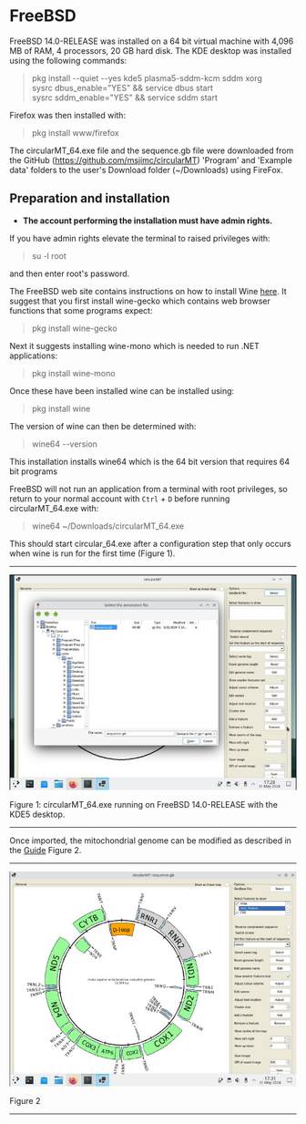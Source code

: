 # FreeBSD 
FreeBSD 14.0-RELEASE was installed on a 64 bit virtual machine with 4,096 MB of RAM, 4 processors, 20 GB hard disk. The KDE desktop was installed using the following commands:

> pkg install --quiet --yes kde5 plasma5-sddm-kcm sddm xorg  
> sysrc dbus_enable="YES" && service dbus start  
> sysrc sddm_enable="YES" && service sddm start  

Firefox was then installed with: 

> pkg install www/firefox

The circularMT_64.exe file and the sequence.gb file were downloaded from the GitHub (https://github.com/msjimc/circularMT) 'Program' and 'Example data' folders to the user's Download folder (~/Downloads) using FireFox.

## Preparation and installation

* **The account performing the installation must have admin rights.**

If you have admin rights elevate the terminal to raised privileges with:

> su -l root

and then enter root's password.

The FreeBSD web site contains instructions on how to install Wine [here](https://docs.freebsd.org/en/books/handbook/wine/). It suggest that you first install wine-gecko which contains web browser functions that some programs expect:

>pkg install wine-gecko

Next it suggests installing wine-mono which is needed to run .NET applications:

> pkg install wine-mono

Once these have been installed wine can be installed using:

> pkg install wine

The version of wine can then be determined with:

> wine64 --version

This installation installs wine64 which is the 64 bit version that requires 64 bit programs 

FreeBSD will not run an application from a terminal with root privileges, so return to your normal account with ```Ctrl``` + ```D``` before running circularMT_64.exe with:

> wine64 ~/Downloads/circularMT_64.exe

This should start circular_64.exe after a configuration step that only occurs when wine is run for the first time (Figure 1).

<hr />

![Figure 1](images/FreeBSD_14.0_figure1.jpg)

Figure 1: circularMT_64.exe running on FreeBSD 14.0-RELEASE with the KDE5 desktop.

<hr />

Once imported, the mitochondrial genome can be modified as described in the [Guide](../Guide/README.md) Figure 2.

<hr />

![Figure 2](images/FreeBSD_14.0_figure2.jpg)

Figure 2

<hr />
